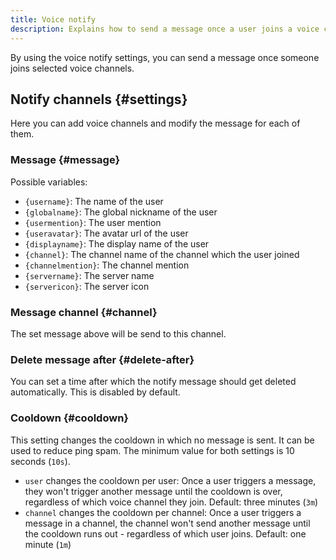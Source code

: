 ```yaml
---
title: Voice notify
description: Explains how to send a message once a user joins a voice channel.
---
```


By using the voice notify settings, you can send a message once someone joins selected voice channels.

## Notify channels {#settings}

Here you can add voice channels and modify the message for each of them.

### Message {#message}

Possible variables:
- `{username}`: The name of the user
- `{globalname}`: The global nickname of the user
- `{usermention}`: The user mention
- `{useravatar}`: The avatar url of the user
- `{displayname}`: The display name of the user
- `{channel}`: The channel name of the channel which the user joined
- `{channelmention}`: The channel mention
- `{servername}`: The server name
- `{servericon}`: The server icon

### Message channel {#channel}

The set message above will be send to this channel.

### Delete message after {#delete-after}

You can set a time after which the notify message should get deleted automatically. This is disabled by default.

### Cooldown {#cooldown}

This setting changes the cooldown in which no message is sent. It can be used to reduce ping spam. The minimum value for both settings is 10 seconds (`10s`).

- `user` changes the cooldown per user: Once a user triggers a message, they won't trigger another message until the cooldown is over, regardless of which voice channel they join. Default: three minutes (`3m`)
- `channel` changes the cooldown per channel: Once a user triggers a message in a channel, the channel won't send another message until the cooldown runs out - regardless of which user joins. Default: one minute (`1m`)
